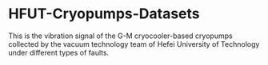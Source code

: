 # HFUT-Cryopumps-Datasets
This is the vibration signal of the G-M cryocooler-based cryopumps collected by the vacuum technology team of Hefei University of Technology under different types of faults.
